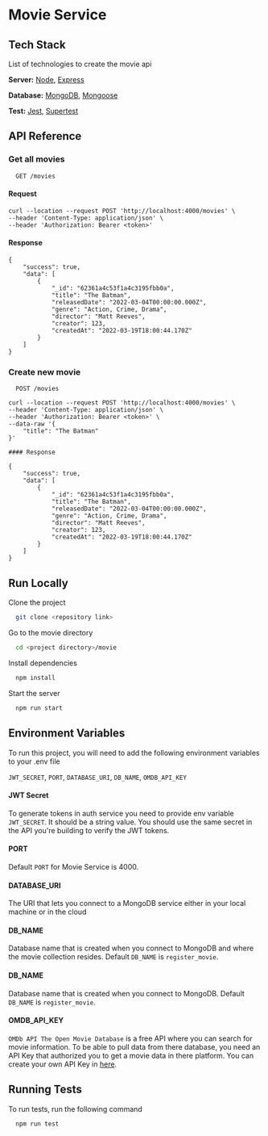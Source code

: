 # Movie Service

## Tech Stack

List of technologies to create the movie api

**Server:** [Node](https://nodejs.org/en/), [Express](https://expressjs.com/)

**Database:** [MongoDB](https://docs.mongodb.com/), [Mongoose](https://mongoosejs.com/)

**Test:** [Jest](https://jestjs.io/), [Supertest](https://github.com/visionmedia/supertest)






## API Reference

### Get all movies
```http
  GET /movies
```

#### Request

    curl --location --request POST 'http://localhost:4000/movies' \
    --header 'Content-Type: application/json' \
    --header 'Authorization: Bearer <token>'

#### Response

    {
        "success": true,
        "data": [
            {
                "_id": "62361a4c53f1a4c3195fbb0a",
                "title": "The Batman",
                "releasedDate": "2022-03-04T00:00:00.000Z",
                "genre": "Action, Crime, Drama",
                "director": "Matt Reeves",
                "creator": 123,
                "createdAt": "2022-03-19T18:00:44.170Z"
            }
        ]
    }


### Create new movie

```http
  POST /movies
```
    curl --location --request POST 'http://localhost:4000/movies' \
    --header 'Content-Type: application/json' \
    --header 'Authorization: Bearer <token>' \
    --data-raw '{
        "title": "The Batman"
    }'

    #### Response

    {
        "success": true,
        "data": [
            {
                "_id": "62361a4c53f1a4c3195fbb0a",
                "title": "The Batman",
                "releasedDate": "2022-03-04T00:00:00.000Z",
                "genre": "Action, Crime, Drama",
                "director": "Matt Reeves",
                "creator": 123,
                "createdAt": "2022-03-19T18:00:44.170Z"
            }
        ]
    }
## Run Locally

Clone the project

```bash
  git clone <repository link>
```

Go to the movie directory

```bash
  cd <project directory>/movie
```

Install dependencies

```bash
  npm install
```

Start the server

```bash
  npm run start
```


## Environment Variables

To run this project, you will need to add the following environment variables to your .env file

`JWT_SECRET`, `PORT`, `DATABASE_URI`, `DB_NAME`, `OMDB_API_KEY`

#### JWT Secret

To generate tokens in auth service you need to provide env variable
`JWT_SECRET`. It should be a string value. You should use the same secret in
the API you're building to verify the JWT tokens.

#### PORT

Default `PORT` for Movie Service is 4000.

#### DATABASE_URI

The URI that lets you connect to a MongoDB service either in your local machine or 
in the cloud

#### DB_NAME

Database name that is created when you connect to MongoDB and where the movie collection resides. 
Default `DB_NAME` is `register_movie`. 

#### DB_NAME

Database name that is created when you connect to MongoDB. 
Default `DB_NAME` is `register_movie`. 

#### OMDB_API_KEY

`OMDb API The Open Movie Database` is a free API where you can search for 
movie information. To be able to pull data from there database, you need an 
API Key that authorized you to get a movie data in there platform.
You can create your own API Key in [here](https://omdbapi.com/apikey.aspx).

## Running Tests

To run tests, run the following command

```bash
  npm run test
```

